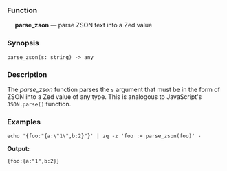 ### Function

&emsp; **parse_zson** &mdash; parse ZSON text into a Zed value

### Synopsis

```
parse_zson(s: string) -> any
```
### Description

The _parse_zson_ function parses the `s` argument that must be in the form
of ZSON into a Zed value of any type.  This is analogous to JavaScript's
`JSON.parse()` function.

### Examples

```mdtest-command
echo '{foo:"{a:\"1\",b:2}"}' | zq -z 'foo := parse_zson(foo)' -
```

**Output:**
```mdtest-output
{foo:{a:"1",b:2}}
```

